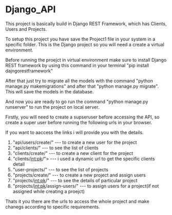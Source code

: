 # Django_API
This project is basically build in Django REST Framework, which has Clients, Users and Projects.


To setup this project you have save the Project1 file in your system in a specific folder.
This is the Django project so you will need a create a virtual environment.

Before running the proejct in virtual environment make sure to install Django REST framework by using this command in your terminal
"pip install dajngorestframework"

After that just try to migrate all the models with the command "python manage.py makemigrations" and after that "python manage.py migrate".
This will save the models in the database.

And now you are ready to go run the command "python manage.py runserver" to run the project on local server.


Firstly, you will need to create a supseruser before accessing the API, so create a super user before running the following urls in your browser.

If you want to aaccess the links i will provide you with the details.
1. "api/users/create/" --- to create a new user for the project 
2. "api/clients/" --- to see the list of clients
3. "clients/create/" --- to create a new client for the project
4. "clients/<int:pk>/"> --- i used a dynamic url to get the specific clients detail 
5. "user-projects/" --- to see the list of projects 
6. "projects/create/" --- to create a new project and assign users
7. "projects/<int:pk>/" --- to see the details of particular project
8. "projects/<int:pk>/assign-users/" --- to assign users for a project(if not assigned while creating a proejct)


Thats it you there are the urls to access the whole project and make chanegs according to specific requirements.
